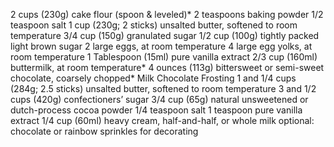 2 cups (230g) cake flour (spoon & leveled)*
2 teaspoons baking powder
1/2 teaspoon salt
1 cup (230g; 2 sticks) unsalted butter, softened to room temperature
3/4 cup (150g) granulated sugar
1/2 cup (100g) tightly packed light brown sugar
2 large eggs, at room temperature
4 large egg yolks, at room temperature
1 Tablespoon (15ml) pure vanilla extract
2/3 cup (160ml) buttermilk, at room temperature*
4 ounces (113g) bittersweet or semi-sweet chocolate, coarsely chopped*
Milk Chocolate Frosting
1 and 1/4 cups (284g; 2.5 sticks) unsalted butter, softened to room temperature
3 and 1/2 cups (420g) confectioners’ sugar
3/4 cup (65g) natural unsweetened or dutch-process cocoa powder
1/4 teaspoon salt
1 teaspoon pure vanilla extract
1/4 cup (60ml) heavy cream, half-and-half, or whole milk
optional: chocolate or rainbow sprinkles for decorating
